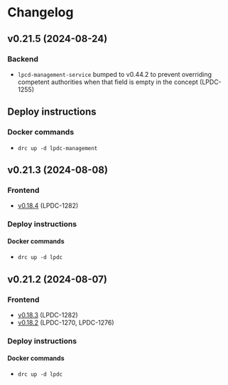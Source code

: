 # Changelog

## v0.21.5 (2024-08-24)

### Backend
- `lpcd-management-service` bumped to v0.44.2 to prevent overriding competent authorities when that field is empty in the concept (LPDC-1255)

## Deploy instructions
### Docker commands
- `drc up -d lpdc-management`

## v0.21.3 (2024-08-08)
### Frontend 
- [v0.18.4](https://github.com/lblod/frontend-lpdc/blob/development/CHANGELOG.md#v0184-2024-08-08) (LPDC-1282)

### Deploy instructions
#### Docker commands
- `drc up -d lpdc`

## v0.21.2 (2024-08-07)
### Frontend 
- [v0.18.3](https://github.com/lblod/frontend-lpdc/blob/development/CHANGELOG.md#v0183-2024-08-07) (LPDC-1282)
- [v0.18.2](https://github.com/lblod/frontend-lpdc/blob/development/CHANGELOG.md#v0182-2024-08-05) (LPDC-1270, LPDC-1276)

### Deploy instructions
#### Docker commands
- `drc up -d lpdc`
